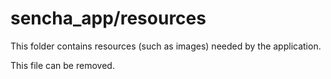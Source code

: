 # sencha_app/resources

This folder contains resources (such as images) needed by the application. 

This file can be removed.
